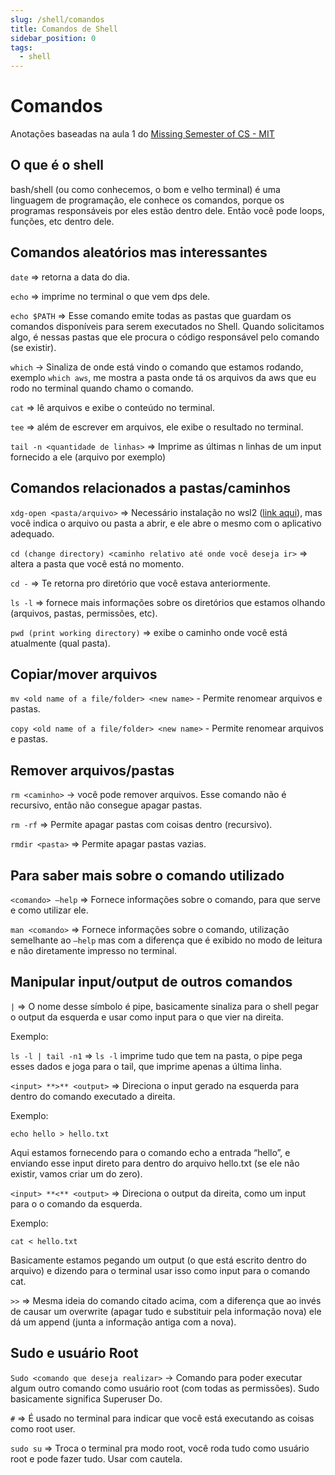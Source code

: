 ```yaml
---
slug: /shell/comandos
title: Comandos de Shell
sidebar_position: 0
tags:
  - shell
---
```


# Comandos

Anotações baseadas na aula 1 do [Missing Semester of CS - MIT](https://www.youtube.com/watch?v=Z56Jmr9Z34Q)

## O que é o shell

bash/shell (ou como conhecemos, o bom e velho terminal) é uma linguagem de programação, ele conhece os comandos, porque os programas responsáveis por eles estão dentro dele. Então você pode loops, funções, etc dentro dele.

## Comandos aleatórios mas interessantes

`date` ⇒ retorna a data do dia.

`echo` ⇒ imprime no terminal o que vem dps dele.

`echo $PATH` ⇒ Esse comando emite todas as pastas que guardam os comandos disponíveis para serem executados no Shell. Quando solicitamos algo, é nessas pastas que ele procura o código responsável pelo comando (se existir).

`which` → Sinaliza de onde está vindo o comando que estamos rodando, exemplo `which aws`, me mostra a pasta onde tá os arquivos da aws que eu rodo no terminal quando chamo o comando.

`cat` ⇒ lê arquivos e exibe o conteúdo no terminal.

`tee` ⇒ além de escrever em arquivos, ele exibe o resultado no terminal.

`tail -n <quantidade de linhas>` ⇒ Imprime as últimas n linhas de um input fornecido a ele (arquivo por exemplo)

## Comandos relacionados a pastas/caminhos

`xdg-open <pasta/arquivo>` ⇒ Necessário instalação no wsl2 ([link aqui](https://askubuntu.com/questions/704712/in-ubuntu-xdg-open-command-is-not-working)), mas você indica o arquivo ou pasta a abrir, e ele abre o mesmo com o aplicativo adequado.

`cd (change directory) <caminho relativo até onde você deseja ir>` ⇒ altera a pasta que você está no momento.

`cd -` ⇒ Te retorna pro diretório que você estava anteriormente.

`ls -l` ⇒ fornece mais informações sobre os diretórios que estamos olhando (arquivos, pastas, permissões, etc).

`pwd (print working directory)` ⇒ exibe o caminho onde você está atualmente (qual pasta).

## Copiar/mover arquivos

`mv <old name of a file/folder> <new name>` - Permite renomear arquivos e pastas.

`copy <old name of a file/folder> <new name>` - Permite renomear arquivos e pastas.

## Remover arquivos/pastas

`rm <caminho>` → você pode remover arquivos. Esse comando não é recursivo, então não consegue apagar pastas.

`rm -rf` ⇒ Permite apagar pastas com coisas dentro (recursivo).

`rmdir <pasta>` ⇒ Permite apagar pastas vazias.

## Para saber mais sobre o comando utilizado

`<comando> —help` ⇒ Fornece informações sobre o comando, para que serve e como utilizar ele.

`man <comando>` ⇒ Fornece informações sobre o comando, utilização semelhante ao `—help` mas com a diferença que é exibido no modo de leitura e não diretamente impresso no terminal.

## Manipular input/output de outros comandos

`|` ⇒ O nome desse símbolo é pipe, basicamente sinaliza para o shell pegar o output da esquerda e usar como input para o que vier na direita.

Exemplo:

`ls -l | tail -n1` ⇒ `ls -l` imprime tudo que tem na pasta, o pipe pega esses dados e joga para o tail, que imprime apenas a última linha.

`<input> **>** <output>` ⇒ Direciona o input gerado na esquerda para dentro do comando executado a direita.

Exemplo:

`echo hello > hello.txt`

Aqui estamos fornecendo para o comando echo a entrada “hello”, e enviando esse input direto para dentro do arquivo hello.txt (se ele não existir, vamos criar um do zero).

`<input> **<** <output>` ⇒ Direciona o output da direita, como um input para o o comando da esquerda.

Exemplo:

`cat < hello.txt`

Basicamente estamos pegando um output (o que está escrito dentro do arquivo) e dizendo para o terminal usar isso como input para o comando cat.

`>>` ⇒ Mesma ideia do comando citado acima, com a diferença que ao invés de causar um overwrite (apagar tudo e substituir pela informação nova) ele dá um append (junta a informação antiga com a nova).

## Sudo e usuário Root

`Sudo <comando que deseja realizar>` → Comando para poder executar algum outro comando como usuário root (com todas as permissões). Sudo basicamente significa Superuser Do.

`#` ⇒ É usado no terminal para indicar que você está executando as coisas como root user.

`sudo su` ⇒ Troca o terminal pra modo root, você roda tudo como usuário root e pode fazer tudo. Usar com cautela.
